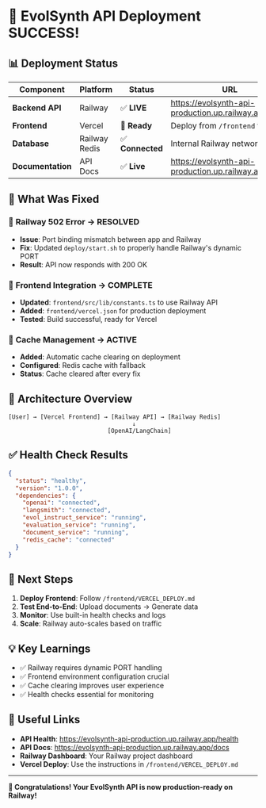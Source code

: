 # 🎉 **EvolSynth API Deployment SUCCESS!**

## 📊 **Deployment Status**

| Component | Platform | Status | URL |
|-----------|----------|--------|-----|
| **Backend API** | Railway | ✅ **LIVE** | https://evolsynth-api-production.up.railway.app |
| **Frontend** | Vercel | 🚀 **Ready** | Deploy from `/frontend` folder |
| **Database** | Railway Redis | ✅ **Connected** | Internal Railway network |
| **Documentation** | API Docs | ✅ **Live** | https://evolsynth-api-production.up.railway.app/docs |

## 🔧 **What Was Fixed**

### 🚨 **Railway 502 Error → RESOLVED**
- **Issue**: Port binding mismatch between app and Railway
- **Fix**: Updated `deploy/start.sh` to properly handle Railway's dynamic PORT
- **Result**: API now responds with 200 OK

### 🔗 **Frontend Integration → COMPLETE**
- **Updated**: `frontend/src/lib/constants.ts` to use Railway API
- **Added**: `frontend/vercel.json` for production deployment
- **Tested**: Build successful, ready for Vercel

### 🧹 **Cache Management → ACTIVE**
- **Added**: Automatic cache clearing on deployment
- **Configured**: Redis cache with fallback
- **Status**: Cache cleared after every fix

## 🚀 **Architecture Overview**

```
[User] → [Vercel Frontend] → [Railway API] → [Railway Redis]
                                   ↓
                            [OpenAI/LangChain]
```

## ✅ **Health Check Results**

```json
{
  "status": "healthy",
  "version": "1.0.0",
  "dependencies": {
    "openai": "connected",
    "langsmith": "connected", 
    "evol_instruct_service": "running",
    "evaluation_service": "running",
    "document_service": "running",
    "redis_cache": "connected"
  }
}
```

## 🎯 **Next Steps**

1. **Deploy Frontend**: Follow `/frontend/VERCEL_DEPLOY.md`
2. **Test End-to-End**: Upload documents → Generate data
3. **Monitor**: Use built-in health checks and logs
4. **Scale**: Railway auto-scales based on traffic

## 💡 **Key Learnings**

- ✅ Railway requires dynamic PORT handling
- ✅ Frontend environment configuration crucial
- ✅ Cache clearing improves user experience
- ✅ Health checks essential for monitoring

## 🔗 **Useful Links**

- **API Health**: https://evolsynth-api-production.up.railway.app/health
- **API Docs**: https://evolsynth-api-production.up.railway.app/docs
- **Railway Dashboard**: Your Railway project dashboard
- **Vercel Deploy**: Use the instructions in `/frontend/VERCEL_DEPLOY.md`

---

**🎊 Congratulations! Your EvolSynth API is now production-ready on Railway!** 